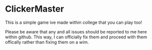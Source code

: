 # ClickerMaster
This is a simple game ive made within college that you can play too!

Please be aware that any and all issues should be reported to me here within github. This way, I can officially fix them and proceed with them offically rather than fixing them on a wim.
